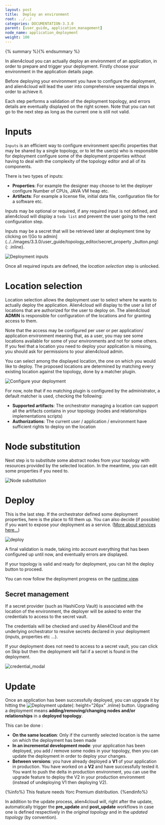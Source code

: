 ```yaml
---
layout: post
title:  Deploy an environment
root: ../../
categories: DOCUMENTATION-3.3.0
parent: [user_guide, application_management]
node_name: application_deployment
weight: 100
---
```


{% summary %}{% endsummary %}

In alien4cloud you can actually deploy an environment of an application, in order to prepare and trigger your deployment. Firstly choose your environment in the application details page.

Before deploying your environment you have to configure the deployment, and alien4cloud will lead the user into comprehensive sequential steps in order to achieve it.

Each step performs a validation of the deployment topology, and errors details are eventually displayed on the right screen. Note that you can not go to the next step as long as the current one is still not valid.

# Inputs

`Inputs` is an efficient way to configure environment specific properties that may be shared by a single topology, or to let the user(s) who is responsible for deployment configure some of the deployment properties without having to deal with the complexity of the topology editor and all of its components.

There is two types of inputs:

* __Properties__: For example the designer may choose to let the deployer configure Number of CPUs, JAVA VM heap etc.
* __Artifacts__: For example a license file, initial data file, configuration file for a software etc.

Inputs may be optional or required, if any required input is not defined, and alien4cloud will display a `todo list` and prevent the user going to the next configuration step.

Inputs may be a secret that will be retrieved later at deployment time by clicking on ![Go to admin](../../images/3.3.0/user_guide/topology_editor/secret_property _button.png){: .inline}.

![Deployment inputs](../../images/3.3.0/user_guide/applications/deployment/user_guide_deployment_setup_inputs.png)

Once all required inputs are defined, the *location selection* step is unlocked.

# Location selection

Location selection allows the deployment user to select where he wants to actually deploy the application. Alien4cloud will display to the user a list of locations that are authorized for the user to deploy on. The alien4cloud __ADMIN__ is responsible for configuration of the locations and for granting access to them.

Note that the access may be configured per user or per application/ application environment meaning that, as a user, you may see some locations available for some of your environments and not for some others. If you feel that a location you need to deploy your application is missing, you should ask for permissions to your alien4cloud admin.

You can select among the displayed location, the one on which you would like to deploy.
The proposed locations are determined by matching every existing location against the topology, done by a matcher plugin.

![Configure your deployment](../../images/3.3.0/user_guide/applications/deployment/user_guide_deployment_setup.png)

 For now, note that if no matching plugin is configured by the administrator, a default matcher is used, checking the following:

* __Supported artifacts__: The orchestrator managing a location can support all the artifacts contains in your topology (nodes and relationships implementations scripts)
* __Authorizations__: The current user / application / environment have sufficient rights to deploy on the location

# Node substitution

Next step is to substitute some abstract nodes from your topology with resources provided by the selected location.
In the meantime, you can edit some properties if you need to.

![Node substitution](../../images/3.3.0/user_guide/applications/deployment/user_guide_deployment_setup_substitution.png)

# Deploy
This is the last step. If the orchestrator defined some deployment properties, here is the place to fill them up.
You can also decide (if possible) if you want to expose your deployment as a service. ([More about services here...](#/documentation/3.0.0/concepts/services.html))

![deploy](../../images/3.3.0/user_guide/applications/deployment/deployment_deploy.png)

A final validation is made, taking into account everything that has been configured up until now, and eventually errors are displayed.

If your topology is valid and ready for deployment, you can hit the deploy button to proceed.

You can now follow the deployment progress on the [runtime view](#/documentation/3.0.0/user_guide/application_runtime.html).


## Secret management

If a secret provider (such as HashiCorp Vault) is associated with the location of the environment, the deployer will be asked to enter the credentials to access to the secret vault.

The credentials will be checked and used by Alien4Cloud and the underlying orchestrator to resolve secrets declared in your deployment (inputs, properties etc ...).

If your deployment does not need to access to a secret vault, you can click on Skip but then the deployment will fail if a secret is found in the deployment.

![credential_modal](../../images/3.3.0/user_guide/applications/deployment/credential_modal.png)


# Update

Once an application has been successfully deployed, you can upgrade it by hitting the ![Deployment update](../../images/user_guide/application/deployment/update_btn.png){: height="26px" .inline} button.
Upgrading a deployment means __adding/removing/changing nodes and/or relationships__ in a __deployed topology__.

This can be done :

* __On the same location__: Only if the currently selected location is the same on which the deployment has been made
* __In an incremental development mode__: your application has been deployed, you add / remove some nodes in your topology, then you can update the deployment in order to deploy your changes.
* __Between versions__: you have already deployed a __V1__ of your application in production. You have worked on a __V2__ and have successfully tested it. You want to push the delta in production environment, you can use the upgrade feature to deploy the V2 in your production environment (instead of undeploying V1 then deploying V2).

{%info%}
This feature needs Yorc Premium distribution.
{%endinfo%}

In addition to the update process, alien4cloud will, right after the update, automatically trigger the __pre_update__ and __post_update__ workflows in case one is defined respectively in the _original topology_ and in the _updated topology_ (by convention). 
